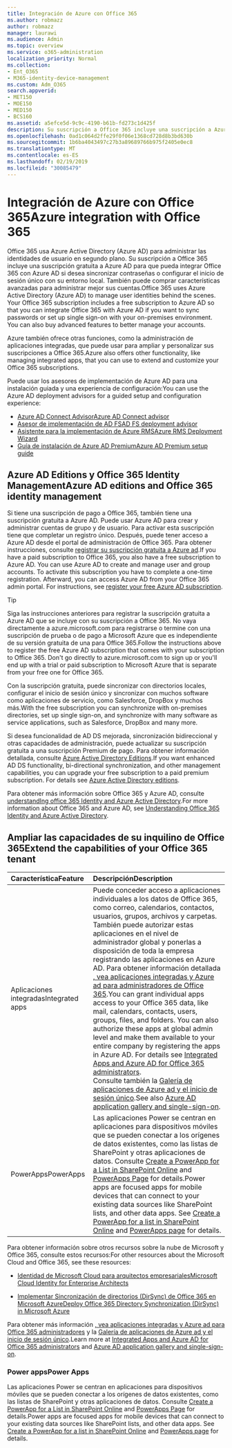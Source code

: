 ```yaml
---
title: Integración de Azure con Office 365
ms.author: robmazz
author: robmazz
manager: laurawi
ms.audience: Admin
ms.topic: overview
ms.service: o365-administration
localization_priority: Normal
ms.collection:
- Ent_O365
- M365-identity-device-management
ms.custom: Adm_O365
search.appverid:
- MET150
- MOE150
- MED150
- BCS160
ms.assetid: a5efce5d-9c9c-4190-b61b-fd273c1d425f
description: Su suscripción a Office 365 incluye una suscripción a Azure AD. Integre Office 365 con Azure AD si desea la sincronización de contraseña o el inicio de sesión único con el entorno local.
ms.openlocfilehash: 0ad1c064d2ffe29f0f06e1368cd728d8b3bd630b
ms.sourcegitcommit: 1b6ba4043497c27b3a89689766b975f2405e0ec8
ms.translationtype: MT
ms.contentlocale: es-ES
ms.lasthandoff: 02/19/2019
ms.locfileid: "30085479"
---
```

# <a name="azure-integration-with-office-365"></a><span data-ttu-id="28211-104">Integración de Azure con Office 365</span><span class="sxs-lookup"><span data-stu-id="28211-104">Azure integration with Office 365</span></span>

<span data-ttu-id="28211-p102">Office 365 usa Azure Active Directory (Azure AD) para administrar las identidades de usuario en segundo plano. Su suscripción a Office 365 incluye una suscripción gratuita a Azure AD para que pueda integrar Office 365 con Azure AD si desea sincronizar contraseñas o configurar el inicio de sesión único con su entorno local. También puede comprar características avanzadas para administrar mejor sus cuentas.</span><span class="sxs-lookup"><span data-stu-id="28211-p102">Office 365 uses Azure Active Directory (Azure AD) to manage user identities behind the scenes. Your Office 365 subscription includes a free subscription to Azure AD so that you can integrate Office 365 with Azure AD if you want to sync passwords or set up single sign-on with your on-premises environment. You can also buy advanced features to better manage your accounts.</span></span>
  
<span data-ttu-id="28211-108">Azure también ofrece otras funciones, como la administración de aplicaciones integradas, que puede usar para ampliar y personalizar sus suscripciones a Office 365.</span><span class="sxs-lookup"><span data-stu-id="28211-108">Azure also offers other functionality, like managing integrated apps, that you can use to extend and customize your Office 365 subscriptions.</span></span>
  
<span data-ttu-id="28211-109">Puede usar los asesores de implementación de Azure AD para una instalación guiada y una experiencia de configuración:</span><span class="sxs-lookup"><span data-stu-id="28211-109">You can use the Azure AD deployment advisors for a guided setup and configuration experience:</span></span>
 - [<span data-ttu-id="28211-110">Azure AD Connect Advisor</span><span class="sxs-lookup"><span data-stu-id="28211-110">Azure AD Connect advisor</span></span>](https://aka.ms/aadconnectpwsync)
 - [<span data-ttu-id="28211-111">Asesor de implementación de AD FS</span><span class="sxs-lookup"><span data-stu-id="28211-111">AD FS deployment advisor</span></span>](https://aka.ms/adfsguidance)
 - [<span data-ttu-id="28211-112">Asistente para la implementación de Azure RMS</span><span class="sxs-lookup"><span data-stu-id="28211-112">Azure RMS Deployment Wizard</span></span>](https://aka.ms/azuremsguidance)
 - [<span data-ttu-id="28211-113">Guía de instalación de Azure AD Premium</span><span class="sxs-lookup"><span data-stu-id="28211-113">Azure AD Premium setup guide</span></span>](https://aka.ms/aadpguidance)
  
## <a name="azure-ad-editions-and-office-365-identity-management"></a><span data-ttu-id="28211-114">Azure AD Editions y Office 365 Identity Management</span><span class="sxs-lookup"><span data-stu-id="28211-114">Azure AD editions and Office 365 identity management</span></span>

<span data-ttu-id="28211-p103">Si tiene una suscripción de pago a Office 365, también tiene una suscripción gratuita a Azure AD. Puede usar Azure AD para crear y administrar cuentas de grupo y de usuario. Para activar esta suscripción tiene que completar un registro único. Después, puede tener acceso a Azure AD desde el portal de administración de Office 365. Para obtener instrucciones, consulte [registrar su suscripción gratuita a Azure ad](https://go.microsoft.com/fwlink/p/?LinkId=617127).</span><span class="sxs-lookup"><span data-stu-id="28211-p103">If you have a paid subscription to Office 365, you also have a free subscription to Azure AD. You can use Azure AD to create and manage user and group accounts. To activate this subscription you have to complete a one-time registration. Afterward, you can access Azure AD from your Office 365 admin portal. For instructions, see [register your free Azure AD subscription](https://go.microsoft.com/fwlink/p/?LinkId=617127).</span></span> 
  
> [!TIP]
> <span data-ttu-id="28211-p104">Siga las instrucciones anteriores para registrar la suscripción gratuita a Azure AD que se incluye con su suscripción a Office 365. No vaya directamente a azure.microsoft.com para registrarse o termine con una suscripción de prueba o de pago a Microsoft Azure que es independiente de su versión gratuita de una para Office 365.</span><span class="sxs-lookup"><span data-stu-id="28211-p104">Follow the instructions above to register the free Azure AD subscription that comes with your subscription to Office 365. Don't go directly to azure.microsoft.com to sign up or you'll end up with a trial or paid subscription to Microsoft Azure that is separate from your free one for Office 365.</span></span> 
  
<span data-ttu-id="28211-122">Con la suscripción gratuita, puede sincronizar con directorios locales, configurar el inicio de sesión único y sincronizar con muchos software como aplicaciones de servicio, como Salesforce, DropBox y muchos más.</span><span class="sxs-lookup"><span data-stu-id="28211-122">With the free subscription you can synchronize with on-premises directories, set up single sign-on, and synchronize with many software as service applications, such as Salesforce, DropBox and many more.</span></span>
  
<span data-ttu-id="28211-p105">Si desea funcionalidad de AD DS mejorada, sincronización bidireccional y otras capacidades de administración, puede actualizar su suscripción gratuita a una suscripción Premium de pago. Para obtener información detallada, consulte [Azure Active Directory Editions](https://docs.microsoft.com/azure/active-directory/fundamentals/active-directory-whatis).</span><span class="sxs-lookup"><span data-stu-id="28211-p105">If you want enhanced AD DS functionality, bi-directional synchronization, and other management capabilities, you can upgrade your free subscription to a paid premium subscription. For details see [Azure Active Directory editions](https://docs.microsoft.com/azure/active-directory/fundamentals/active-directory-whatis).</span></span>
  
<span data-ttu-id="28211-125">Para obtener más información sobre Office 365 y Azure AD, consulte [understandIng office 365 Identity and Azure Active Directory](https://support.office.com/article/06a189e7-5ec6-4af2-94bf-a22ea225a7a9).</span><span class="sxs-lookup"><span data-stu-id="28211-125">For more information about Office 365 and Azure AD, see [Understanding Office 365 Identity and Azure Active Directory](https://support.office.com/article/06a189e7-5ec6-4af2-94bf-a22ea225a7a9).</span></span>
  
## <a name="extend-the-capabilities-of-your-office-365-tenant"></a><span data-ttu-id="28211-126">Ampliar las capacidades de su inquilino de Office 365</span><span class="sxs-lookup"><span data-stu-id="28211-126">Extend the capabilities of your Office 365 tenant</span></span>

|<span data-ttu-id="28211-127">**Característica**</span><span class="sxs-lookup"><span data-stu-id="28211-127">**Feature**</span></span>|<span data-ttu-id="28211-128">**Descripción**</span><span class="sxs-lookup"><span data-stu-id="28211-128">**Description**</span></span>|
|:-----|:-----|
|<span data-ttu-id="28211-129">Aplicaciones integradas</span><span class="sxs-lookup"><span data-stu-id="28211-129">Integrated apps</span></span>  <br/> |<span data-ttu-id="28211-p106">Puede conceder acceso a aplicaciones individuales a los datos de Office 365, como correo, calendarios, contactos, usuarios, grupos, archivos y carpetas. También puede autorizar estas aplicaciones en el nivel de administrador global y ponerlas a disposición de toda la empresa registrando las aplicaciones en Azure AD. Para obtener información detallada [, vea aplicaciones integradas y Azure ad para administradores de Office 365](https://support.office.com/article/cb2250e3-451e-416f-bf4e-363549652c2a).</span><span class="sxs-lookup"><span data-stu-id="28211-p106">You can grant individual apps access to your Office 365 data, like mail, calendars, contacts, users, groups, files, and folders. You can also authorize these apps at global admin level and make them available to your entire company by registering the apps in Azure AD. For details see [Integrated Apps and Azure AD for Office 365 administrators](https://support.office.com/article/cb2250e3-451e-416f-bf4e-363549652c2a).  </span></span><br/> <span data-ttu-id="28211-133">Consulte también la [Galería de aplicaciones de Azure ad y el inicio de sesión único](https://go.microsoft.com/fwlink/p/?LinkId=698604).</span><span class="sxs-lookup"><span data-stu-id="28211-133">See also [Azure AD application gallery and single-sign-on](https://go.microsoft.com/fwlink/p/?LinkId=698604).</span></span>  <br/> |
|<span data-ttu-id="28211-134">PowerApps</span><span class="sxs-lookup"><span data-stu-id="28211-134">PowerApps</span></span>  <br/> | <span data-ttu-id="28211-p107">Las aplicaciones Power se centran en aplicaciones para dispositivos móviles que se pueden conectar a los orígenes de datos existentes, como las listas de SharePoint y otras aplicaciones de datos. Consulte [Create a PowerApp for a List in SharePoint Online](https://support.office.com/article/9338b2d2-67ac-4b81-8e67-97da27e5e9ab) and [PowerApps Page](https://powerapps.microsoft.com/) for details.</span><span class="sxs-lookup"><span data-stu-id="28211-p107">Power apps are focused apps for mobile devices that can connect to your existing data sources like SharePoint lists, and other data apps. See [Create a PowerApp for a list in SharePoint Online](https://support.office.com/article/9338b2d2-67ac-4b81-8e67-97da27e5e9ab) and [PowerApps page](https://powerapps.microsoft.com/) for details.  </span></span><br/> |
   
<span data-ttu-id="28211-137">Para obtener información sobre otros recursos sobre la nube de Microsoft y Office 365, consulte estos recursos:</span><span class="sxs-lookup"><span data-stu-id="28211-137">For other resources about the Microsoft Cloud and Office 365, see these resources:</span></span>
  
- [<span data-ttu-id="28211-138">Identidad de Microsoft Cloud para arquitectos empresariales</span><span class="sxs-lookup"><span data-stu-id="28211-138">Microsoft Cloud Identity for Enterprise Architects</span></span>](https://go.microsoft.com/fwlink/p/?LinkId=524586)
    
- [<span data-ttu-id="28211-139">Implementar Sincronización de directorios (DirSync) de Office 365 en Microsoft Azure</span><span class="sxs-lookup"><span data-stu-id="28211-139">Deploy Office 365 Directory Synchronization (DirSync) in Microsoft Azure</span></span>](https://go.microsoft.com/fwlink/p/?LinkId=517887)
    

<span data-ttu-id="28211-140">Para obtener más información [, vea aplicaciones integradas y Azure ad para Office 365 administradores](integrated-apps-and-azure-ads.md) y la [Galería de aplicaciones de Azure ad y el inicio de sesión único](https://docs.microsoft.com/azure/active-directory/manage-apps/what-is-single-sign-on).</span><span class="sxs-lookup"><span data-stu-id="28211-140">Learn more at [Integrated Apps and Azure AD for Office 365 administrators](integrated-apps-and-azure-ads.md) and [Azure AD application gallery and single-sign-on](https://docs.microsoft.com/azure/active-directory/manage-apps/what-is-single-sign-on).</span></span>

### <a name="power-apps"></a><span data-ttu-id="28211-141">Power apps</span><span class="sxs-lookup"><span data-stu-id="28211-141">Power Apps</span></span>
<span data-ttu-id="28211-p108">Las aplicaciones Power se centran en aplicaciones para dispositivos móviles que se pueden conectar a los orígenes de datos existentes, como las listas de SharePoint y otras aplicaciones de datos. Consulte [Create a PowerApp for a List in SharePoint Online](https://support.office.com/article/9338b2d2-67ac-4b81-8e67-97da27e5e9ab) and [PowerApps Page](https://powerapps.microsoft.com/) for details.</span><span class="sxs-lookup"><span data-stu-id="28211-p108">Power apps are focused apps for mobile devices that can connect to your existing data sources like SharePoint lists, and other data apps. See [Create a PowerApp for a list in SharePoint Online](https://support.office.com/article/9338b2d2-67ac-4b81-8e67-97da27e5e9ab) and [PowerApps page](https://powerapps.microsoft.com/) for details.</span></span>